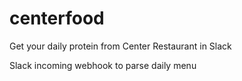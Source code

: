 # centerfood
Get your daily protein from Center Restaurant in Slack

Slack incoming webhook to parse daily menu

